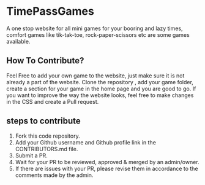 # TimePassGames

A one stop website for all mini games for your booring and lazy times, comfort games like tik-tak-toe, rock-paper-scissors etc are some games available.<br>

## How To Contribute?

Feel Free to add your own game to the website, just make sure it is not already a part of the website. Clone the repository , add your game folder, create a section for your game in the home page and you are good to go.
If you want to improve the way the website looks, feel free to make changes in the CSS and create a Pull request.

## steps to contribute

1. Fork this code repository.
2. Add your Github username and Github profile link in the CONTRIBUTORS.md file.
3. Submit a PR.
4. Wait for your PR to be reviewed, approved & merged by an admin/owner.
5. If there are issues with your PR, please revise them in accordance to the comments made by the admin.
